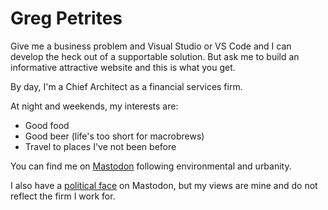 # Greg Petrites

Give me a business problem and Visual Studio or VS Code and I can develop the heck out of a supportable solution.  But ask me to build an informative attractive website and this is what you get.

By day, I'm a Chief Architect as a financial services firm.

At night and weekends, my interests are:
- Good food
- Good beer (life's too short for macrobrews)
- Travel to places I've not been before

You can find me on <a rel="me" href="https://mastodon.green/@GPetrites">Mastodon</a> following environmental and urbanity.

I also have a <a rel="me" href="https://mastodon.social/@gpetrites">political face</a> on Mastodon, but my views are mine and do not reflect the firm I work for.
